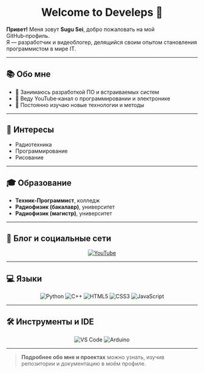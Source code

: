 <h1 align="center">
  Welcome to Develeps 👋
</h1>

**Привет!** Меня зовут **Sugu Sei**, добро пожаловать на мой GitHub‑профиль.  
Я — разработчик и видеоблогер, делящийся своим опытом становления программистом в мире IT.

---

## 📚 Обо мне
- 🔭 Занимаюсь разработкой ПО и встраиваемых систем  
- 🎥 Веду YouTube‑канал о программировании и электронике  
- 🌱 Постоянно изучаю новые технологии и методы

---

## 🔭 Интересы
- Радиотехника  
- Программирование  
- Рисование

---

## 🎓 Образование
- **Техник‑Программист**, колледж  
- **Радиофизик (бакалавр)**, университет
- **Радиофизик (магистр)**, университет
---

## 📝 Блог и социальные сети
<div align="center">
  <a href="https://www.youtube.com/channel/UC93WrQ202QH63w3jW8IX2lQ">
    <img src="https://img.shields.io/badge/YouTube-red?style=for-the-badge&logo=youtube&logoColor=white" alt="YouTube"/>
  </a>
</div>

---

## 💻 Языки
<p align="center">
  <img src="https://img.shields.io/badge/Python-3670A0?style=for-the-badge&logo=python&logoColor=ffdd54" alt="Python"/>
  <img src="https://img.shields.io/badge/C%2B%2B-%2300599C.svg?style=for-the-badge&logo=c%2B%2B&logoColor=white" alt="C++"/>
  <img src="https://img.shields.io/badge/HTML5-%23E34F26.svg?style=for-the-badge&logo=html5&logoColor=white" alt="HTML5"/>
  <img src="https://img.shields.io/badge/CSS3-%231572B6.svg?style=for-the-badge&logo=css3&logoColor=white" alt="CSS3"/>
  <img src="https://img.shields.io/badge/JavaScript-%23323330.svg?style=for-the-badge&logo=javascript&logoColor=%23F7DF1E" alt="JavaScript"/>
</p>

---

## 🛠 Инструменты и IDE
<p align="center">
  <img src="https://img.shields.io/badge/VS%20Code-35b393.svg?style=for-the-badge&logo=visual-studio-code&logoColor=white" alt="VS Code"/>
  <img src="https://img.shields.io/badge/Arduino-00979D?style=for-the-badge&logo=Arduino&logoColor=white" alt="Arduino"/>
  <!-- Добавьте здесь другие инструменты и IDE -->
</p>

---

> **Подробнее обо мне и проектах** можно узнать, изучив репозитории и документацию в моём профиле. 

